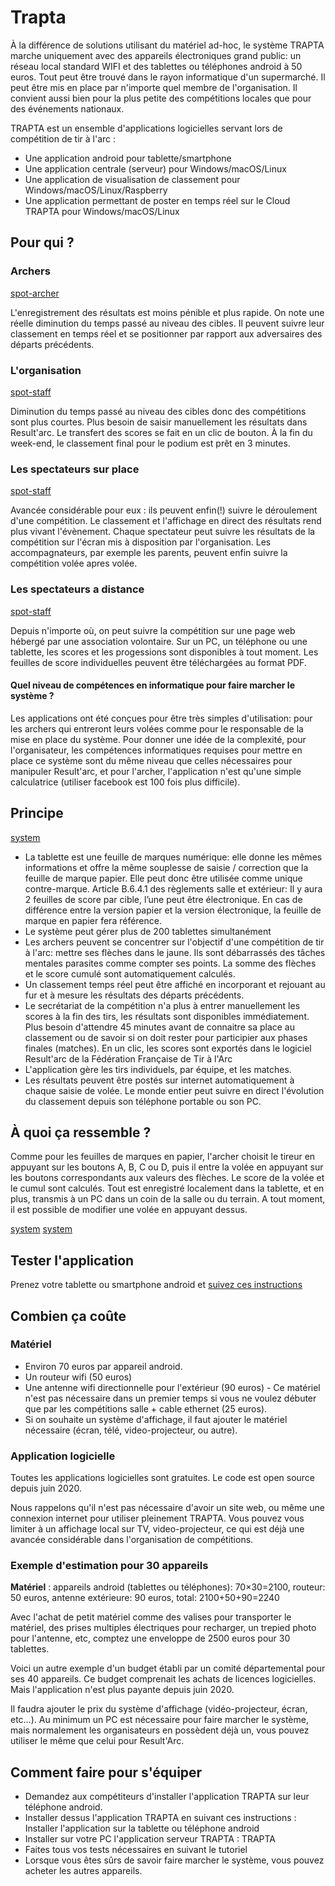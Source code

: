 # Trapta

À la différence de solutions utilisant du matériel ad-hoc, le système TRAPTA marche uniquement avec des appareils électroniques grand public: un réseau local standard WIFI et des tablettes ou téléphones android à 50 euros. Tout peut être trouvé dans le rayon informatique d'un supermarché. Il peut être mis en place par n'importe quel membre de l'organisation. Il convient aussi bien pour la plus petite des compétitions locales que pour des événements nationaux.

TRAPTA est un ensemble d'applications logicielles servant lors de compétition de tir à l'arc :

* Une application android pour tablette/smartphone
* Une application centrale (serveur) pour Windows/macOS/Linux
* Une application de visualisation de classement pour Windows/macOS/Linux/Raspberry
* Une application permettant de poster en temps réel sur le Cloud TRAPTA pour Windows/macOS/Linux

## Pour qui ?

### Archers

[spot-archer](../images/overview/spot-archer.png)

L'enregistrement des résultats est moins pénible et plus rapide. On note une réelle diminution du temps passé au niveau des cibles. Il peuvent suivre leur classement en temps réel et se positionner par rapport aux adversaires des départs précédents.

### L'organisation

[spot-staff](../images/overview/spot-staff.png)

Diminution du temps passé au niveau des cibles donc des compétitions sont plus courtes. Plus besoin de saisir manuellement les résultats dans Result'arc. Le transfert des scores se fait en un clic de bouton. À la fin du week-end, le classement final pour le podium est prêt en 3 minutes.

### Les spectateurs sur place 

[spot-staff](../images/overview/spot-crowd.png)

Avancée considérable pour eux : ils peuvent enfin(!) suivre le déroulement d'une compétition. Le classement et l'affichage en direct des résultats rend plus vivant l'évènement. Chaque spectateur peut suivre les résultats de la compétition sur l'écran mis à disposition par l'organisation. Les accompagnateurs, par exemple les parents, peuvent enfin suivre la compétition volée apres volée.

### Les spectateurs  a distance

[spot-staff](../images/overview/spot-follower.png)

Depuis n'importe où, on peut suivre la compétition sur une page web hébergé par une association volontaire. Sur un PC, un téléphone ou une tablette, les scores et les progessions sont disponibles à tout moment. Les feuilles de score individuelles peuvent être téléchargées au format PDF.


#### Quel niveau de compétences en informatique pour faire marcher le système ?

Les applications ont été conçues pour être très simples d'utilisation: pour les archers qui entreront leurs volées comme pour le responsable de la mise en place du système. Pour donner une idée de la complexité, pour l'organisateur, les compétences informatiques requises pour mettre en place ce système sont du même niveau que celles nécessaires pour manipuler Result'arc, et pour l'archer, l'application n'est qu'une simple calculatrice (utiliser facebook est 100 fois plus difficile).

## Principe

[system](../images/overview/system.png)

* La tablette est une feuille de marques numérique: elle donne les mêmes informations et offre la même souplesse de saisie / correction que la feuille de marque papier. Elle peut donc être utilisée comme unique contre-marque. Article B.6.4.1 des règlements salle et extérieur: Il y aura 2 feuilles de score par cible, l’une peut être électronique. En cas de différence entre la version papier et la version électronique, la feuille de marque en papier fera référence.
* Le système peut gérer plus de 200 tablettes simultanément
* Les archers peuvent se concentrer sur l'objectif d'une compétition de tir à l'arc: mettre ses flèches dans le jaune. Ils sont débarrassés des tâches mentales parasites comme compter ses points. La somme des flèches et le score cumulé sont automatiquement calculés.
* Un classement temps réel peut être affiché en incorporant et rejouant au fur et à mesure les résultats des départs précédents.
* Le secrétariat de la compétition n'a plus à entrer manuellement les scores à la fin des tirs, les résultats sont disponibles immédiatement. Plus besoin d'attendre 45 minutes avant de connaitre sa place au classement ou de savoir si on doit rester pour participier aux phases finales (matches). En un clic, les scores sont exportés dans le logiciel Result'arc de la Fédération Française de Tir à l'Arc
* L'application gère les tirs individuels, par équipe, et les matches.
* Les résultats peuvent être postés sur internet automatiquement à chaque saisie de volée. Le monde entier peut suivre en direct l'évolution du classement depuis son téléphone portable ou son PC.

## À quoi ça ressemble ?

Comme pour les feuilles de marques en papier, l'archer choisit le tireur en appuyant sur les boutons A, B, C ou D, puis il entre la volée en appuyant sur les boutons correspondants aux valeurs des flèches. Le score de la volée et le cumul sont calculés. Tout est enregistré localement dans la tablette, et en plus, transmis à un PC dans un coin de la salle ou du terrain. A tout moment, il est possible de modifier une volée en appuyant dessus.

[system](../images/overview/screen_1.png)
[system](../images/overview/rennes-5avril2014.jpg)

## Tester l'application

Prenez votre tablette ou smartphone android et [suivez ces instructions](installation/install-android.md)

## Combien ça coûte

### Matériel

* Environ 70 euros par appareil android.
* Un routeur wifi (50 euros)
* Une antenne wifi directionnelle pour l'extérieur (90 euros) - Ce matériel n'est pas nécessaire dans un premier temps si vous ne voulez débuter que par les compétitions salle + cable ethernet (25 euros).
* Si on souhaite un système d'affichage, il faut ajouter le matériel nécessaire (écran, télé, video-projecteur, ou autre).

### Application logicielle

Toutes les applications logicielles sont gratuites. Le code est open source depuis juin 2020.

Nous rappelons qu'il n'est pas nécessaire d'avoir un site web, ou même une connexion internet pour utiliser pleinement TRAPTA. Vous pouvez vous limiter à un affichage local sur TV, video-projecteur, ce qui est déjà une avancée considérable dans l'organisation de compétitions.

### Exemple d'estimation pour 30 appareils

**Matériel** : appareils android (tablettes ou téléphones): 70×30=2100, routeur: 50 euros, antenne extérieure: 90 euros, total: 2100+50+90=2240

Avec l'achat de petit matériel comme des valises pour transporter le matériel, des prises multiples électriques pour recharger, un trepied photo pour l'antenne, etc, comptez une enveloppe de 2500 euros pour 30 tablettes.

Voici un autre exemple d'un budget établi par un comité départemental pour ses 40 appareils. Ce budget comprenait les achats de licences logicielles. Mais l'application n'est plus payante depuis juin 2020.

Il faudra ajouter le prix du système d'affichage (vidéo-projecteur, écran, etc…). Au minimum un PC est nécessaire pour faire marcher le système, mais normalement les organisateurs en possèdent déjà un, vous pouvez utiliser le même que celui pour Result'Arc.


## Comment faire pour s'équiper

* Demandez aux compétiteurs d'installer l'application TRAPTA sur leur téléphone android.
* Installer dessus l'application TRAPTA en suivant ces instructions : Installer l'application sur la tablette ou téléphone android
* Installer sur votre PC l'application serveur TRAPTA : TRAPTA
* Faites tous vos tests nécessaires en suivant le tutoriel
* Lorsque vous êtes sûrs de savoir faire marcher le système, vous pouvez acheter les autres appareils.